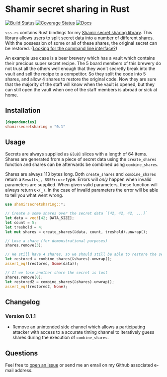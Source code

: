 # Shamir secret sharing in Rust

[![Build Status](https://travis-ci.org/dsprenkels/sss-rs.svg?branch=master)](https://travis-ci.org/dsprenkels/sss-rs)
[![Coverage Status](https://coveralls.io/repos/github/dsprenkels/sss-rs/badge.svg?branch=master)](https://coveralls.io/github/dsprenkels/sss-rs?branch=master)
[![Docs](https://docs.rs/shamirsecretsharing/badge.svg)](https://docs.rs/shamirsecretsharing)

`sss-rs` contains Rust bindings for my [Shamir secret sharing library][sss].
This library allows users to split secret data into a number of different
shares. With the possession of some or all of these shares, the original secret
can be restored. ([Looking for the command line interface?][cli])

An example use case is a beer brewery which has a vault which contains their
precious super secret recipe. The 5 board members of this brewery do not trust
all the others well enough that they won't secretly break into the vault and
sell the recipe to a competitor. So they split the code into 5 shares, and
allow 4 shares to restore the original code. Now they are sure that the
majority of the staff will know when the vault is opened, but they can still
open the vault when one of the staff members is abroad or sick at home.

## Installation

```toml
[dependencies]
shamirsecretsharing = "0.1"
```

## Usage

Secrets are always supplied as `&[u8]` slices with a length of 64 items. Shares
are generated from a piece of secret data using the `create_shares` function and
shares can be afterwards be combined using `combine_shares`.

Shares are always 113 bytes long. Both `create_shares` and `combine_shares`
return a `Result<_, SSSError>` type. Errors will _only_ happen when invalid
parameters are supplied. When given valid parameters, these function will always
return `Ok(_)`. In the case of invalid parameters the error will be able to tell
you what went wrong.

```rust
use shamirsecretsharing::*;

// Create a some shares over the secret data `[42, 42, 42, ...]`
let data = vec![42; DATA_SIZE];
let count = 5;
let treshold = 4;
let mut shares = create_shares(&data, count, treshold).unwrap();

// Lose a share (for demonstrational purposes)
shares.remove(3);

// We still have 4 shares, so we should still be able to restore the secret
let restored = combine_shares(&shares).unwrap();
assert_eq!(restored, Some(data));

// If we lose another share the secret is lost
shares.remove(0);
let restored2 = combine_shares(&shares).unwrap();
assert_eq!(restored2, None);
```

## Changelog

### Version 0.1.1

- Remove an unintended side channel which allows a participating attacker with
  access to a accurate timing channel to iteratively guess shares during the
  execution of `combine_shares`.

## Questions

Feel free to [open an issue](https://github.com/dsprenkels/sss-rs/issues/new)
or send me an email on my Github associated e-mail address.


[sss]: https://github.com/dsprenkels/sss
[cli]: https://github.com/dsprenkels/sss-cli
